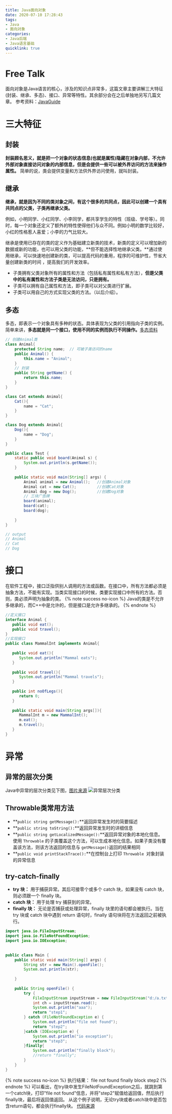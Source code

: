 ```yaml
---
title: Java面向对象
date: 2020-07-10 17:28:43
tags:
- Java
- 面向对象
categories: 
- Java后端
- Java语言基础
quicklink: true
---
```

# Free Talk
面向对象是Java语言的核心，涉及的知识点非常多，这篇文章主要讲解三大特征(封装、继承、多态)、接口、异常等特性。其余部分会在之后单独地另写几篇文章。
参考资料：[JavaGuide](https://snailclimb.gitee.io/javaguide/#/docs/java/Java%E5%9F%BA%E7%A1%80%E7%9F%A5%E8%AF%86?id=_2-java-%e9%9d%a2%e5%90%91%e5%af%b9%e8%b1%a1)
<!--more-->
# 三大特征
## 封装
**封装顾名思义，就是把一个对象的状态信息(也就是属性)隐藏在对象内部，不允许外部对象直接访问对象的内部信息，但是会提供一些可以被外界访问的方法来操作属性。**
简单的说，类会提供变量和方法供外界访问使用，就叫封装。
## 继承
**继承，就是因为不同的类对象之间，有这个很多的共同点，因此可以创建一个具有共同点的父类，子类再继承父类。**

例如，小明同学、小红同学、小李同学，都共享学生的特性（班级、学号等）。同时，每一个对象还定义了额外的特性使得他们与众不同。例如小明的数学比较好，小红的性格惹人喜爱；小李的力气比较大。

继承是使用已存在的类的定义作为基础建立新类的技术，新类的定义可以增加新的数据或新的功能，也可以用父类的功能，**但不能选择性地继承父类。**通过使用继承，可以快速地创建新的类，可以提高代码的重用，程序的可维护性，节省大量创建新类的时间 ，提高我们的开发效率。

+ 子类拥有父类对象所有的属性和方法（包括私有属性和私有方法），**但是父类中的私有属性和方法子类是无法访问，只是拥有。**
+ 子类可以拥有自己属性和方法，即子类可以对父类进行扩展。
+ 子类可以用自己的方式实现父类的方法。（以后介绍）。

## 多态
多态，即表示一个对象具有多种的状态。具体表现为父类的引用指向子类的实例。简单来讲，**多态就是同一个接口，使用不同的实例而执行不同操作。**[多态资料](https://www.cnblogs.com/scyq/p/11667881.html)
```Java
// 创建Animal类
class Animal{
	protected String name;	// 可被子类访问的name
	public Animal() {
		this.name = "Animal";
	}
	// 封装
	public String getName() {
		return this.name;
	}
}

class Cat extends Animal{
	Cat(){
		name = "Cat";
	}
}

class Dog extends Animal{
	Dog(){
		name = "Dog";
	}
}

public class Test {
	static public void board(Animal s) {		
		System.out.println(s.getName());
	}
	
	public static void main(String[] args) {
		Animal animal = new Animal();	//创建Animal对象
		Animal cat = new Cat();			//创建Cat对象
		Animal dog = new Dog();			//创建Dog对象
		// 三块广告牌
		board(animal);
		board(cat);
		board(dog);
		
	}
}

// output
// Animal
// Cat
// Dog
```
# 接口
在软件工程中，接口泛指供别人调用的方法或函数。在接口中，所有方法都必须是抽象方法，不能有实现。当类实现接口的时候，类要实现接口中所有的方法。否则，类必须声明为抽象的类。
{% note success no-icon %}
Java的类是不允许多继承的，而C++中是允许的，但是接口是允许多继承的。
{% endnote %}
```Java
//定义接口
interface Animal {
   public void eat();
   public void travel();
}
//实现接口
public class MammalInt implements Animal{
 
   public void eat(){
      System.out.println("Mammal eats");
   }
 
   public void travel(){
      System.out.println("Mammal travels");
   } 
 
   public int noOfLegs(){
      return 0;
   }
 
   public static void main(String args[]){
      MammalInt m = new MammalInt();
      m.eat();
      m.travel();
   }
}
```
# 异常
## 异常的层次分类
Java中异常的层次分类见下图，[图片来源](https://simplesnippets.tech/exception-handling-in-java-part-1/)
![异常层次分类](https://imgkr.cn-bj.ufileos.com/199703ce-a1b6-4968-9eb0-161a8217507e.png)
## Throwable类常用方法
+ **`public string getMessage():`**返回异常发生时的简要描述
+ **`public string toString():`**返回异常发生时的详细信息
+ **`public string getLocalizedMessage():`**返回异常对象的本地化信息。使用 `Throwable` 的子类覆盖这个方法，可以生成本地化信息。如果子类没有覆盖该方法，则该方法返回的信息与 `getMessage()`返回的结果相同
+ **`public void printStackTrace():`**在控制台上打印 `Throwable `对象封装的异常信息

## try-catch-finally
+ **try 块：** 用于捕获异常。其后可接零个或多个 catch 块，如果没有 catch 块，则必须跟一个 finally 块。
+ **catch 块：** 用于处理 try 捕获到的异常。
+ **finally 块：** 无论是否捕获或处理异常，finally 块里的语句都会被执行。当在 try 块或 catch 块中遇到 return 语句时，finally 语句块将在方法返回之前被执行。

```Java
import java.io.FileInputStream;
import java.io.FileNotFoundException;
import java.io.IOException;
 
 
public class Main {
    public static void main(String[] args) {
        String str = new Main().openFile();
        System.out.println(str);
         
    }
     
    public String openFile() {
        try {
            FileInputStream inputStream = new FileInputStream("d:/a.txt");
            int ch = inputStream.read();
            System.out.println("aaa");
            return "step1";
        } catch (FileNotFoundException e) {
            System.out.println("file not found");
            return "step2";
        }catch (IOException e) {
            System.out.println("io exception");
            return "step3";
        }finally{
            System.out.println("finally block");
            //return "finally";
        }
    }
}
```
{% note success no-icon %}
执行结果：
file not found
finally block
step2
{% endnote %}
可以看出，在try块中发生FileNotFoundException之后，就跳到第一个catch块，打印"file not found"信息，并将"step2"赋值给返回值，然后执行finally块，最后将返回值返回。
从这个例子说明，无论try块或者catch块中是否包含return语句，都会执行finally块。
[代码来源](https://www.cnblogs.com/dolphin0520/p/3769804.html)